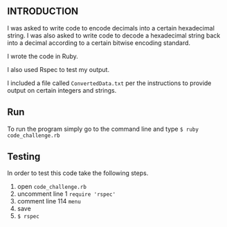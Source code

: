 ## INTRODUCTION

I was asked to write code to encode decimals into a certain hexadecimal string.  I was also asked to write code to decode a hexadecimal string back into a decimal according to a certain bitwise encoding standard.

I wrote the code in Ruby.

I also used Rspec to test my output.

I included a file called `ConvertedData.txt` per the instructions to provide output on certain integers and strings.
## Run

To run the program simply go to the command line and type
`$ ruby code_challenge.rb`


## Testing
In order to test this code take the following steps.

1. open `code_challenge.rb`
2. uncomment line 1 `require 'rspec'`
3. comment line 114 `menu`
4. save
5. `$ rspec`
